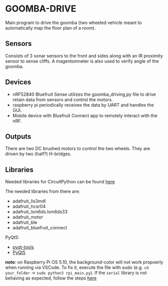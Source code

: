 # GOOMBA-DRIVE
Main program to drive the goomba (two wheeled vehicle meant to automatically map the floor plan of a room).

## Sensors
Consists of 3 sonar sensors to the front and sides along with an IR proximity sensor to sense cliffs.
A magentomneter is also used to verify angle of the goomba.

## Devices
- nRF52840 Bluefruit Sense utilizes the goomba_driving,py file to drive retain data from sensors and control the motors.
- raspberry pi periodically receives the data by UART and handles the GUI.
- Mobile device with Bluefruit Connect app to remotely interact with the nRF.

## Outputs
There are two DC brushed motors to control the two wheels. They are driven by two (half?) H-bridges.

## Libraries
Needed libraries for CircuitPython can be found [here](https://learn.adafruit.com/adafruit-feather-sense/feather-sense-circuitpython-libraries "Feather Sense CircuitPython Libraries")

The needed libraries from there are:
- adafruit_lis3mdl
- adafruit_hcsr04
- adafruit_lsm6ds.lsm6ds33
- adafruit_motor 
- adafruit_ble
- adafruit_bluefruit_connect

PyQt5:
- [pyqt-tools](https://pypi.org/project/pyqt5-tools/ "install pyqt tools for the designer")
- [PyQt5](https://pypi.org/project/PyQt5/ "necessary for Raspberry Pi to desiplay GUI")

**note**: on Raspberry Pi OS 5.10, the background-color will not work propoerly when running via VSCode. To fix it, execute the file with sudo (e.g. `cd your_folder` -> `sudo python3 rpi_main.py`). If the `serial` library is not behaving as expected, follow the steps [here](https://github.com/GOOMBA-ME-106/GOOMBA-DRIVE/issues/17#issuecomment-832449065 "serial library and PyQt5 background color issue fixes")
